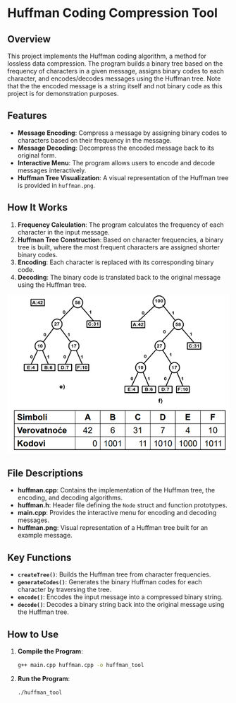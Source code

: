 # Huffman Coding Compression Tool

## Overview

This project implements the Huffman coding algorithm, a method for lossless data compression. The program builds a binary tree based on the frequency of characters in a given message, assigns binary codes to each character, and encodes/decodes messages using the Huffman tree.
Note that the the encoded message is a string itself and not binary code as this project is for demonstration purposes.

## Features

- **Message Encoding**: Compress a message by assigning binary codes to characters based on their frequency in the message.
- **Message Decoding**: Decompress the encoded message back to its original form.
- **Interactive Menu**: The program allows users to encode and decode messages interactively.
- **Huffman Tree Visualization**: A visual representation of the Huffman tree is provided in `huffman.png`.

## How It Works

1. **Frequency Calculation**: The program calculates the frequency of each character in the input message.
2. **Huffman Tree Construction**: Based on character frequencies, a binary tree is built, where the most frequent characters are assigned shorter binary codes.
3. **Encoding**: Each character is replaced with its corresponding binary code.
4. **Decoding**: The binary code is translated back to the original message using the Huffman tree.

![Huffman Tree](huffman.png)

## File Descriptions

- **huffman.cpp**: Contains the implementation of the Huffman tree, the encoding, and decoding algorithms.
- **huffman.h**: Header file defining the `Node` struct and function prototypes.
- **main.cpp**: Provides the interactive menu for encoding and decoding messages.
- **huffman.png**: Visual representation of a Huffman tree built for an example message.

## Key Functions

- **`createTree()`**: Builds the Huffman tree from character frequencies.
- **`generateCodes()`**: Generates the binary Huffman codes for each character by traversing the tree.
- **`encode()`**: Encodes the input message into a compressed binary string.
- **`decode()`**: Decodes a binary string back into the original message using the Huffman tree.

## How to Use

1. **Compile the Program**:
   ```bash
   g++ main.cpp huffman.cpp -o huffman_tool
   ```
1. **Run the Program**:
   ```bash
   ./huffman_tool
   ```
